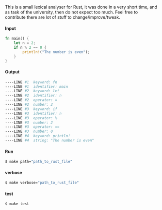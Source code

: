 This is a small lexical analyser for Rust, it was done in a very short time, and as task of the university, then do not expect too much. Feel free to contribute there are lot of stuff to change/improve/tweak.

#### Input

```rust
fn main() {
    let n = 2;
    if n % 2 == 0 {
        println!("The number is even");
    }
}
```

#### Output
```sh
----LINE #1  keyword: fn
----LINE #1  identifier: main
----LINE #2  keyword: let
----LINE #2  identifier: n
----LINE #2  operator: =
----LINE #2  number: 2
----LINE #3  keyword: if
----LINE #3  identifier: n
----LINE #3  operator: %
----LINE #3  number: 2
----LINE #3  operator: ==
----LINE #3  number: 0
----LINE #4  keyword: println!
----LINE #4  string: "The number is even"
```

#### Run
```sh
$ make path="path_to_rust_file"
```

#### verbose
```sh
$ make verbose="path_to_rust_file"
```

#### test
```sh
$ make test
```
